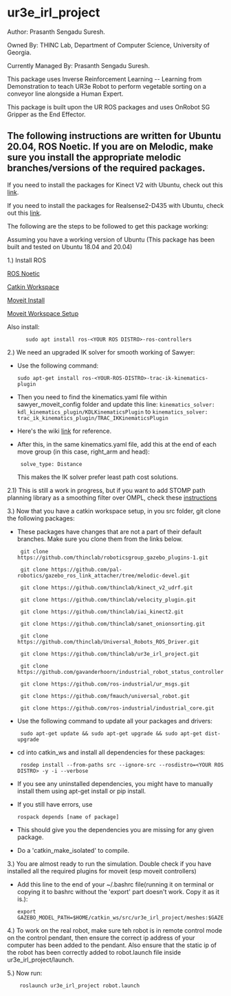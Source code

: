 # ur3e_irl_project

Author: Prasanth Sengadu Suresh.

Owned By: THINC Lab, Department of Computer Science,
          University of Georgia.

Currently Managed By: Prasanth Sengadu Suresh.

This package uses Inverse Reinforcement Learning -- Learning from Demonstration to teach UR3e Robot to perform vegetable sorting on a conveyor line alongside a Human Expert.

This package is built upon the UR ROS packages and uses OnRobot SG Gripper as the End Effector.

## The following instructions are written for Ubuntu 20.04, ROS Noetic. If you are on Melodic, make sure you install the appropriate melodic branches/versions of the required packages.

If you need to install the packages for Kinect V2 with Ubuntu, check out this [link](https://github.com/thinclab/sawyer_irl_project/blob/master/Kinect_install_readme.md).

If you need to install the packages for Realsense2-D435 with Ubuntu, check out this [link](https://github.com/thinclab/sawyer_irl_project/blob/master/Realsense_install_readme.md).

The following are the steps to be followed to get this package working:

  Assuming you have a working version of Ubuntu (This package has been built and tested on Ubuntu 18.04 and 20.04)
  
  1.) Install ROS
  
   [ROS Noetic](https://wiki.ros.org/noetic/Installation/Ubuntu)
      
   [Catkin Workspace](https://wiki.ros.org/catkin/Tutorials/create_a_workspace)
      
   [Moveit Install](https://moveit.ros.org/install/)
   
   [Moveit Workspace Setup](https://ros-planning.github.io/moveit_tutorials/doc/getting_started/getting_started.html)
   
   Also install:
   
          sudo apt install ros-<YOUR ROS DISTRO>-ros-controllers
   
  2.) We need an upgraded IK solver for smooth working of Sawyer:
  
   - Use the following command:
   
     `sudo apt-get install ros-<YOUR-ROS-DISTRO>-trac-ik-kinematics-plugin`
     
   - Then you need to find the kinematics.yaml file within sawyer_moveit_config folder and update this line: 
   `kinematics_solver: kdl_kinematics_plugin/KDLKinematicsPlugin` to `kinematics_solver: trac_ik_kinematics_plugin/TRAC_IKKinematicsPlugin`
  
   - Here's the wiki [link](https://ros-planning.github.io/moveit_tutorials/doc/trac_ik/trac_ik_tutorial.html) for reference.

   - After this, in the same kinematics.yaml file, add this at the end of each move group (in this case, right_arm and head):
  
          solve_type: Distance
   
     This makes the IK solver prefer least path cost solutions.
   
  2.1) This is still a work in progress, but if you want to add STOMP path planning library as a smoothing filter over OMPL, check these [instructions](https://github.com/thinclab/sawyer_irl_project/blob/master/OMPL-STOMP_smoothing_filter.md)
      
  3.) Now that you have a catkin workspace setup, in you src folder, git clone the following packages:
  
   - These packages have changes that are not a part of their default branches. Make sure you clone them from the links below.

          git clone https://github.com/thinclab/roboticsgroup_gazebo_plugins-1.git
      
          git clone https://github.com/pal-robotics/gazebo_ros_link_attacher/tree/melodic-devel.git
      
          git clone https://github.com/thinclab/kinect_v2_udrf.git
          
          git clone https://github.com/thinclab/velocity_plugin.git
          
          git clone https://github.com/thinclab/iai_kinect2.git
          
          git clone https://github.com/thinclab/sanet_onionsorting.git
          
          git clone https://github.com/thinclab/Universal_Robots_ROS_Driver.git
          
          git clone https://github.com/thinclab/ur3e_irl_project.git
          
          git clone https://github.com/gavanderhoorn/industrial_robot_status_controller.git
          
          git clone https://github.com/ros-industrial/ur_msgs.git
          
          git clone https://github.com/fmauch/universal_robot.git
          
          git clone https://github.com/ros-industrial/industrial_core.git
          
   - Use the following command to update all your packages and drivers:
   
          sudo apt-get update && sudo apt-get upgrade && sudo apt-get dist-upgrade

   - cd into catkin_ws and install all dependencies for these packages: 

          rosdep install --from-paths src --ignore-src --rosdistro=<YOUR ROS DISTRO> -y -i --verbose

   - If you see any uninstalled dependencies, you might have to manually install them using apt-get install or pip install.
   - If you still have errors, use 

         rospack depends [name of package]

   - This should give you the dependencies you are missing for any given package.
   - Do a 'catkin_make_isolated' to compile.

  3.) You are almost ready to run the simulation. Double check if you have installed all the required plugins for moveit (esp moveit controllers)
  
   - Add this line to the end of your ~/.bashrc file(running it on terminal or copying it to bashrc without the 'export' part doesn't work. Copy it as it is.): 
   
         export GAZEBO_MODEL_PATH=$HOME/catkin_ws/src/ur3e_irl_project/meshes:$GAZEBO_MODEL_PATH
         
  4.) To work on the real robot, make sure teh robot is in remote control mode on the control pendant, then ensure the correct ip address of your computer has been added to the pendant. Also ensure that the static ip of the robot has been correctly added to robot.launch file inside ur3e_irl_project/launch.
  
  5.) Now run:
  
        roslaunch ur3e_irl_project robot.launch
